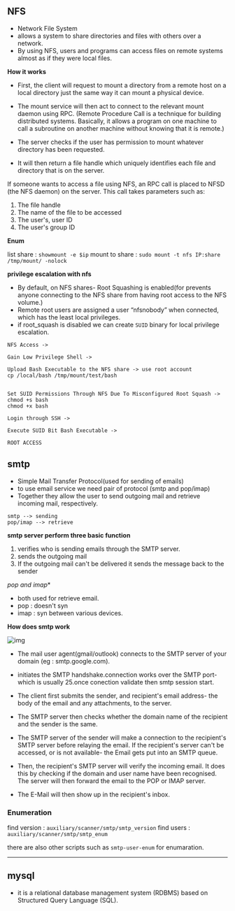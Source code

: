 ## NFS

- Network File System
- allows a system to share directories and files with others over a network.
- By using NFS, users and programs can access files on remote systems almost as if they were local files.

**How it works**

- First, the client will request to mount a directory from a remote host on a local directory just the same way it can mount a physical device. 
-  The mount service will then act to connect to the relevant mount daemon using RPC. (Remote Procedure Call is a technique for building distributed systems. Basically, it allows a program on one machine to call a subroutine on another machine without knowing that it is remote.)

- The server checks if the user has permission to mount whatever directory has been requested. 
- It will then return a file handle which uniquely identifies each file and directory that is on the server.

If someone wants to access a file using NFS, an RPC call is placed to NFSD (the NFS daemon) on the server. This call takes parameters such as:

1. The file handle
2. The name of the file to be accessed
3. The user's, user ID
4. The user's group ID

**Enum**

list share : `showmount -e $ip`
mount to share : `sudo mount -t nfs IP:share /tmp/mount/ -nolock`

**privilege escalation with nfs**

- By default, on NFS shares- Root Squashing is enabled(for prevents anyone connecting to the NFS share from having root access to the NFS volume.)
- Remote root users are assigned a user “nfsnobody” when connected, which has the least local privileges.
- if root_squash is disabled we can create `SUID` binary for local privilege escalation.

```
NFS Access ->

Gain Low Privilege Shell ->

Upload Bash Executable to the NFS share -> use root account
cp /local/bash /tmp/mount/test/bash


Set SUID Permissions Through NFS Due To Misconfigured Root Squash ->
chmod +s bash
chmod +x bash

Login through SSH ->

Execute SUID Bit Bash Executable ->

ROOT ACCESS

```

## smtp

- Simple Mail Transfer Protocol(used for sending of emails)
- to use email service we need pair of protocol (smtp and pop/imap)
- Together they allow the user to send outgoing mail and retrieve incoming mail, respectively. 

```
smtp --> sending
pop/imap --> retrieve
```

**smtp server perform three basic function**

1. verifies who is sending emails through the SMTP server.
2. sends the outgoing mail
3. If the outgoing mail can't be delivered it sends the message back to the sender


*pop and imap**
- both used for retrieve email.
- pop : doesn't syn
- imap : syn between various devices.

**How does smtp work**

![img](https://raw.githubusercontent.com/polo-sec/writing/master/Security%20Challenge%20Walkthroughs/Networks%202/untitled.png)

- The mail user agent(gmail/outlook) connects to the SMTP server of your domain (eg : smtp.google.com).
-  initiates the SMTP handshake.connection works over the SMTP port- which is usually 25.once conection validate then smtp session start.

- The client first submits the sender, and recipient's email address- the body of the email and any attachments, to the server. 

- The SMTP server then checks whether the domain name of the recipient and the sender is the same.

- The SMTP server of the sender will make a connection to the recipient's SMTP server before relaying the email. If the recipient's server can't be accessed, or is not available- the Email gets put into an SMTP queue.

- Then, the recipient's SMTP server will verify the incoming email. It does this by checking if the domain and user name have been recognised. The server will then forward the email to the POP or IMAP server.

-  The E-Mail will then show up in the recipient's inbox.

### Enumeration

find version : `auxiliary/scanner/smtp/smtp_version`
find users : `auxiliary/scanner/smtp/smtp_enum`

there are also other scripts such as `smtp-user-enum` for enumaration.

***

## mysql

- it is a relational database management system (RDBMS) based on Structured Query Language (SQL). 
